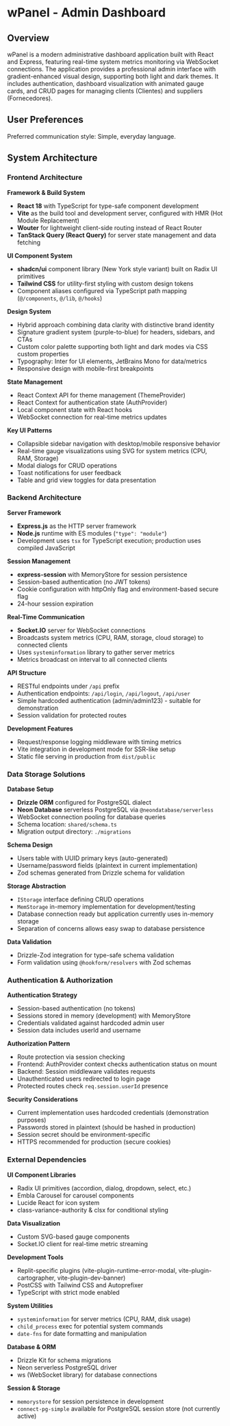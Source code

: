# wPanel - Admin Dashboard

## Overview

wPanel is a modern administrative dashboard application built with React and Express, featuring real-time system metrics monitoring via WebSocket connections. The application provides a professional admin interface with gradient-enhanced visual design, supporting both light and dark themes. It includes authentication, dashboard visualization with animated gauge cards, and CRUD pages for managing clients (Clientes) and suppliers (Fornecedores).

## User Preferences

Preferred communication style: Simple, everyday language.

## System Architecture

### Frontend Architecture

**Framework & Build System**
- **React 18** with TypeScript for type-safe component development
- **Vite** as the build tool and development server, configured with HMR (Hot Module Replacement)
- **Wouter** for lightweight client-side routing instead of React Router
- **TanStack Query (React Query)** for server state management and data fetching

**UI Component System**
- **shadcn/ui** component library (New York style variant) built on Radix UI primitives
- **Tailwind CSS** for utility-first styling with custom design tokens
- Component aliases configured via TypeScript path mapping (`@/components`, `@/lib`, `@/hooks`)

**Design System**
- Hybrid approach combining data clarity with distinctive brand identity
- Signature gradient system (purple-to-blue) for headers, sidebars, and CTAs
- Custom color palette supporting both light and dark modes via CSS custom properties
- Typography: Inter for UI elements, JetBrains Mono for data/metrics
- Responsive design with mobile-first breakpoints

**State Management**
- React Context API for theme management (ThemeProvider)
- React Context for authentication state (AuthProvider)
- Local component state with React hooks
- WebSocket connection for real-time metrics updates

**Key UI Patterns**
- Collapsible sidebar navigation with desktop/mobile responsive behavior
- Real-time gauge visualizations using SVG for system metrics (CPU, RAM, Storage)
- Modal dialogs for CRUD operations
- Toast notifications for user feedback
- Table and grid view toggles for data presentation

### Backend Architecture

**Server Framework**
- **Express.js** as the HTTP server framework
- **Node.js** runtime with ES modules (`"type": "module"`)
- Development uses `tsx` for TypeScript execution; production uses compiled JavaScript

**Session Management**
- **express-session** with MemoryStore for session persistence
- Session-based authentication (no JWT tokens)
- Cookie configuration with httpOnly flag and environment-based secure flag
- 24-hour session expiration

**Real-Time Communication**
- **Socket.IO** server for WebSocket connections
- Broadcasts system metrics (CPU, RAM, storage, cloud storage) to connected clients
- Uses `systeminformation` library to gather server metrics
- Metrics broadcast on interval to all connected clients

**API Structure**
- RESTful endpoints under `/api` prefix
- Authentication endpoints: `/api/login`, `/api/logout`, `/api/user`
- Simple hardcoded authentication (admin/admin123) - suitable for demonstration
- Session validation for protected routes

**Development Features**
- Request/response logging middleware with timing metrics
- Vite integration in development mode for SSR-like setup
- Static file serving in production from `dist/public`

### Data Storage Solutions

**Database Setup**
- **Drizzle ORM** configured for PostgreSQL dialect
- **Neon Database** serverless PostgreSQL via `@neondatabase/serverless`
- WebSocket connection pooling for database queries
- Schema location: `shared/schema.ts`
- Migration output directory: `./migrations`

**Schema Design**
- Users table with UUID primary keys (auto-generated)
- Username/password fields (plaintext in current implementation)
- Zod schemas generated from Drizzle schema for validation

**Storage Abstraction**
- `IStorage` interface defining CRUD operations
- `MemStorage` in-memory implementation for development/testing
- Database connection ready but application currently uses in-memory storage
- Separation of concerns allows easy swap to database persistence

**Data Validation**
- Drizzle-Zod integration for type-safe schema validation
- Form validation using `@hookform/resolvers` with Zod schemas

### Authentication & Authorization

**Authentication Strategy**
- Session-based authentication (no tokens)
- Sessions stored in memory (development) with MemoryStore
- Credentials validated against hardcoded admin user
- Session data includes userId and username

**Authorization Pattern**
- Route protection via session checking
- Frontend: AuthProvider context checks authentication status on mount
- Backend: Session middleware validates requests
- Unauthenticated users redirected to login page
- Protected routes check `req.session.userId` presence

**Security Considerations**
- Current implementation uses hardcoded credentials (demonstration purposes)
- Passwords stored in plaintext (should be hashed in production)
- Session secret should be environment-specific
- HTTPS recommended for production (secure cookies)

### External Dependencies

**UI Component Libraries**
- Radix UI primitives (accordion, dialog, dropdown, select, etc.)
- Embla Carousel for carousel components
- Lucide React for icon system
- class-variance-authority & clsx for conditional styling

**Data Visualization**
- Custom SVG-based gauge components
- Socket.IO client for real-time metric streaming

**Development Tools**
- Replit-specific plugins (vite-plugin-runtime-error-modal, vite-plugin-cartographer, vite-plugin-dev-banner)
- PostCSS with Tailwind CSS and Autoprefixer
- TypeScript with strict mode enabled

**System Utilities**
- `systeminformation` for server metrics (CPU, RAM, disk usage)
- `child_process` exec for potential system commands
- `date-fns` for date formatting and manipulation

**Database & ORM**
- Drizzle Kit for schema migrations
- Neon serverless PostgreSQL driver
- ws (WebSocket library) for database connections

**Session & Storage**
- `memorystore` for session persistence in development
- `connect-pg-simple` available for PostgreSQL session store (not currently active)